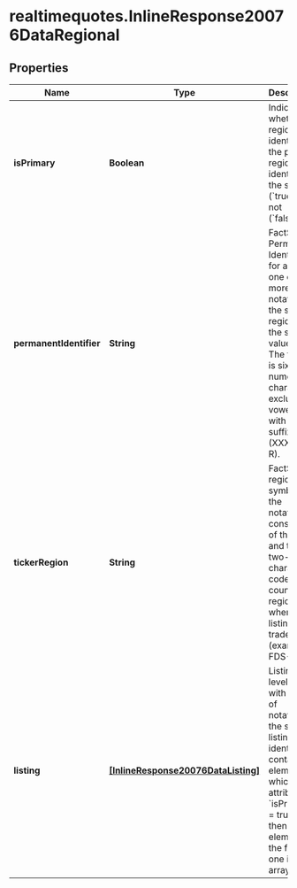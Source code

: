 # realtimequotes.InlineResponse20076DataRegional

## Properties

Name | Type | Description | Notes
------------ | ------------- | ------------- | -------------
**isPrimary** | **Boolean** | Indicates whether the regional identifier is the primary regional identifier of the security (&#x60;true&#x60;) or not (&#x60;false&#x60;). | [optional] 
**permanentIdentifier** | **String** | FactSet Permanent Identifier for a set of one or more notations of the same region with the same value unit. The format is six alpha numeric characters, excluding vowels, with an R suffix (XXXXXX-R). | [optional] 
**tickerRegion** | **String** | FactSet regional symbol of the notation, consisting of the ticker and the two-character code of the country or region where the listing is traded (example: FDS-US). | [optional] 
**listing** | [**[InlineResponse20076DataListing]**](InlineResponse20076DataListing.md) | Listing-level data with a list of notations. If the set of listing identifiers contains an element for which the attribute &#x60;isPrimary &#x3D; true&#x60;, then this element is the first one in the array. | [optional] 


